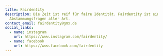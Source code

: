 ```yaml
---
title: Fairdentity
description: Die Zeit ist reif für faire Identität. Fairdentity ist ein Blog für
  Abstammungsfragen aller Art.
contact_email: fairdentity@gmx.de
social_links:
  - name: instagram
    url: https://www.instagram.com/fairdentity/
  - name: facebook
    url: https://www.facebook.com/fairdentity
---
```

